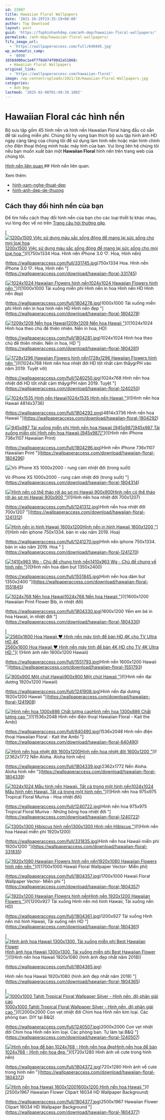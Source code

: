 ```yaml
---
id: 23987
title: Hawaiian Floral Wallpapers
date: '2021-10-29T23:35:19+00:00'
author: Top Download
layout: post
guid: 'https://Tophinhanhdep.com/anh-dep/hawaiian-floral-wallpapers/'
permalink: /anh-dep/hawaiian-floral-wallpapers/
fifu_image_url:
  - 'https://wallpaperaccess.com/full/640445.jpg'
wp_automatic_camp:
  - '8098'
1658dd00ac1e4f7f8d474f00d2a51868:
  - Hawaiian Floral Wallpapers
original_link:
  - 'https://wallpaperaccess.com/hawaiian-floral'
image: /wp-content/uploads/2021/10/Hawaiian-Floral-Wallpapers.jpg
categories:
  - Ảnh Đẹp
lastmod: '2025-02-08T01:49:39.108Z'
---
```

# Hawaiian Floral các hình nền

Bộ sưu tập gồm 45 hình nền và hình nền Hawaiian Floral hàng đầu có sẵn để tải xuống miễn phí. Chúng tôi hy vọng bạn thích bộ sưu tập hình ảnh HD ngày càng tăng của chúng tôi để sử dụng làm hình nền hoặc màn hình chính cho điện thoại thông minh hoặc máy tính của bạn. Vui lòng liên hệ chúng tôi nếu bạn muốn xuất bản một **Hawaiian Floral** hình nền trên trang web của chúng tôi.

[Hình nền liên quan ](#related) ## Hình nền liên quan.

   
 Xem thêm:

   
- [hinh-xam-nghe-thuat-dep](https://tophinhanhdep.com/hinh-xam-dep/hinh-xam-nghe-thuat-dep/)
- [hinh-anh-dep-de-thuong](https://tophinhanhdep.com/hinh-anh-de-thuong/hinh-anh-dep-de-thuong/)

## Cách thay đổi hình nền của bạn

Để tìm hiểu cách thay đổi hình nền của bạn cho các loại thiết bị khác nhau, vui lòng đọc về nó trên [Trang câu hỏi thường gặp](https://tophinhanhdep.com/faq/).

  
[[![1200x1500 Việc sử dụng màu sắc sống động để mang lại sức sống cho mọi loại hoa](https://wallpaperaccess.com/full/640445.jpg)1200x1500 Việc sử dụng màu sắc sống động để mang lại sức sống cho mọi loại hoa "](https://wallpaperaccess.com/download/hawaiian-floral-640445)](![750x1334 Hoa.  Hình nền iPhone 3.0 ♡.  Hoa, Hình nền)

(https://wallpaperaccess.com/full/331745.jpg)750x1334 Hoa. Hình nền iPhone 3.0 ♡. Hoa, Hình nền "](https://wallpaperaccess.com/download/hawaiian-floral-331745)

[[![1024x1024 Hawaiian Flowers hình nền](https://wallpaperaccess.com/full/1241177.jpg)1024x1024 Hawaiian Flowers hình nền "](https://wallpaperaccess.com/download/hawaiian-floral-1241177)](![1000x1000 Tải xuống miễn phí Hình nền in hoa Hình nền HD Hình nền đẹp)

(https://wallpaperaccess.com/full/1804278.jpg)1000x1000 Tải xuống miễn phí Hình nền in hoa hình nền HD Hình nền đẹp "](https://wallpaperaccess.com/download/hawaiian-floral-1804278)

[[![1209x1209 Nền hoa Hawaii](https://wallpaperaccess.com/full/1241195.jpg)1209x1209 Nền hoa Hawaii "](https://wallpaperaccess.com/download/hawaiian-floral-1241195)](![1024x1024 Hình hoa theo chủ đề thiên nhiên.  Nền in hoa, HD)

(https://wallpaperaccess.com/full/1804281.jpg)1024x1024 Hình hoa theo chủ đề thiên nhiên. Nền in hoa, HD "](https://wallpaperaccess.com/download/hawaiian-floral-1804281)

[[![1728x1296 Hawaiian Flowers hình nền](https://wallpaperaccess.com/full/1804283.jpg)1728x1296 Hawaiian Flowers hình nền "](https://wallpaperaccess.com/download/hawaiian-floral-1804283)](![1024x768 Hình nền hoa nhiệt đới HD tốt nhất cảm thấygrPH vào năm 2019. Tuyệt vời)

(https://wallpaperaccess.com/full/1240250.jpg)1024x768 Hình nền hoa nhiệt đới HD tốt nhất cảm thấygrPH năm 2019. Tuyệt "](https://wallpaperaccess.com/download/hawaiian-floral-1240250)

[[![1024x1535 Hình nền Hawaii](https://wallpaperaccess.com/full/228708.jpg)1024x1535 Hình nền Hawaii "](https://wallpaperaccess.com/download/hawaiian-floral-228708)](![Hình nền hoa Hawaii 4814x3736)

(https://wallpaperaccess.com/full/1804292.png)4814x3736 Hình nền hoa Hawaii "](https://wallpaperaccess.com/download/hawaiian-floral-1804292)

[[![945x987 Tải xuống miễn phí Hình nền hoa Hawaii [945x987]](https://wallpaperaccess.com/full/1804293.jpg)945x987 Tải xuống miễn phí Hình nền hoa Hawaii \[945x987\]"](https://wallpaperaccess.com/download/hawaiian-floral-1804293)](![Hình nền iPhone 736x1107 Hawaiian Print)

(https://wallpaperaccess.com/full/1804296.jpg)Hình nền iPhone 736x1107 Hawaiian Print "](https://wallpaperaccess.com/download/hawaiian-floral-1804296)

[![Vỏ iPhone XS 1000x2000 - rung cảm nhiệt đới (trong suốt)](https://wallpaperaccess.com/full/1804314.png)

Vỏ iPhone XS 1000x2000 - rung cảm nhiệt đới (trong suốt) "](https://wallpaperaccess.com/download/hawaiian-floral-1804314)

[[![Hình nền có thể tháo rời áo sơ mi Hawaii 900x900](https://wallpaperaccess.com/full/1804317.jpg)Hình nền có thể tháo rời áo sơ mi Hawaii 900x900 "](https://wallpaperaccess.com/download/hawaiian-floral-1804317)](![Hình nền hoa nhiệt đới 700x1207)

(https://wallpaperaccess.com/full/1241312.jpg)Hình nền hoa nhiệt đới 700x1207 "](https://wallpaperaccess.com/download/hawaiian-floral-1241312)

[[![Hình nền in hình Hawaii 1600x1200](https://wallpaperaccess.com/full/1804323.jpg)Hình nền in hình Hawaii 1600x1200 "](https://wallpaperaccess.com/download/hawaiian-floral-1804323)](![Hình nền iphone 750x1334.  bản in vào năm 2019. Hoa)

(https://wallpaperaccess.com/full/1241270.jpg)Hình nền iphone 750x1334. bản in vào năm 2019. Hoa " ](https://wallpaperaccess.com/download/hawaiian-floral-1241270)

[[![1410x963 Wg - Chủ đề chung hình nền](https://wallpaperaccess.com/full/1804324.jpg)1410x963 Wg - Chủ đề chung về hình nền "](https://wallpaperaccess.com/download/hawaiian-floral-1804324)](![Hình nền hoa dâm bụt 1350x2400)

(https://wallpaperaccess.com/full/1551845.jpg)Hình nền hoa dâm bụt 1350x2400 "](https://wallpaperaccess.com/download/hawaiian-floral-1551845)

[[![1024x768 Nền hoa Hawaii](https://wallpaperaccess.com/full/1804329.jpg)1024x768 Nền hoa Hawaii "](https://wallpaperaccess.com/download/hawaiian-floral-1804329)](![1600x1200 Hawaiian Print Flower Bib, in nhiệt đới)

(https://wallpaperaccess.com/full/1804330.jpg)1600x1200 Yếm em bé in hoa Hawaii, in nhiệt đới "](https://wallpaperaccess.com/download/hawaiian-floral-1804330)

[[![2560x1600 Hoa Hawaii ❤ Hình nền máy tính để bàn HD 4K cho TV Ultra HD 4K](https://wallpaperaccess.com/full/1551736.jpg)2560x1600 Hoa Hawaii ❤ Hình nền máy tính để bàn 4K HD cho TV 4K Ultra HD "](https://wallpaperaccess.com/download/hawaiian-floral-1551736)]( ![Hình ảnh nền 1600x1200 Hawaii)

(https://wallpaperaccess.com/full/1551793.jpg)Hình nền 1600x1200 Hawaii "](https://wallpaperaccess.com/download/hawaiian-floral-1551793)

[[![900x900 Một chút Hawaii](https://wallpaperaccess.com/full/1644525.jpg)900x900 Một chút Hawaii "](https://wallpaperaccess.com/download/hawaiian-floral-1644525)](![Hình nền đại dương 1920x1200 Hawaii)

(https://wallpaperaccess.com/full/1241908.jpg)Hình nền đại dương 1920x1200 Hawaii "](https://wallpaperaccess.com/download/hawaiian-floral-1241908)

[[![Hình nền hoa 1300x886 Chất lượng cao](https://wallpaperaccess.com/full/1804336.jpg)Hình nền hoa 1300x886 Chất lượng cao "](https://wallpaperaccess.com/download/hawaiian-floral-1804336)](![1536x2048 Hình nền điện thoại Hawaiian Floral - Kait the Ambi)

(https://wallpaperaccess.com/full/640490.jpg)1536x2048 Hình nền điện thoại Hawaiian Floral - Kait the Ambi "](https://wallpaperaccess.com/download/hawaiian-floral-640490)

[[![Hình nền hoa nhiệt đới 1600x1200](https://wallpaperaccess.com/full/1804338.jpg)Hình nền hoa nhiệt đới 1600x1200 "](https://wallpaperaccess.com/download/hawaiian-floral-1804338)](![2362x1772 Nền Aloha.  Aloha hình nền)

(https://wallpaperaccess.com/full/1804339.jpg)2362x1772 Nền Aloha. Aloha hình nền "](https://wallpaperaccess.com/download/hawaiian-floral-1804339)

[[![1024x1024 Mẫu hình nền Hawaii.  Tất cả trong một hình nền](https://wallpaperaccess.com/full/1804341.jpg)1024x1024 Mẫu hình nền Hawaii. Tất cả trong một hình nền "](https://wallpaperaccess.com/download/hawaiian-floral-1804341)](![Hình nền hoa 975x975 Tropical Floral Muriva - Hoa nhiệt đới)

(https://wallpaperaccess.com/full/1240722.jpg)Hình nền hoa 975x975 Tropical Floral Muriva - Những bông hoa nhiệt đới "](https://wallpaperaccess.com/download/hawaiian-floral-1240722)

[[![1300x1300 Hibiscus hình nền](https://wallpaperaccess.com/full/1804347.jpg)1300x1300 Hình nền Hibiscus "](https://wallpaperaccess.com/download/hawaiian-floral-1804347)](![Hình nền hoa Hawaii miễn phí 1920x1200)

(https://wallpaperaccess.com/full/331835.jpg)Hình nền hoa Hawaii miễn phí 1920x1200 "](https://wallpaperaccess.com/download/hawaiian-floral-331835)

[[![1920x1080 Hawaiian Flowers hình nền nền](https://wallpaperaccess.com/full/1804355.jpg)1920x1080 Hawaiian Flowers hình nền nền "](https://wallpaperaccess.com/download/hawaiian-floral-1804355)](![1700x1000 Hawaii Floral Wallpaper Vector- Miễn phí)

(https://wallpaperaccess.com/full/1804357.jpg)1700x1000 Hawaii Floral Wallpaper Vector- Miễn phí "](https://wallpaperaccess.com/download/hawaiian-floral-1804357)

[[![1920x1200 Hawaiian Flowers hình nền](https://wallpaperaccess.com/full/1241239.jpg)Hình nền 1920x1200 Hawaiian Flowers "](https://wallpaperaccess.com/download/hawaiian-floral-1241239)](![1200x927 Tải xuống Hình nền mô hình Hawaii, Tải xuống nền HD)

(https://wallpaperaccess.com/full/1804361.jpg)1200x927 Tải xuống Hình nền mô hình Hawaii, Tải xuống nền HD "](https://wallpaperaccess.com/download/hawaiian-floral-1804361)

[[![Hình ảnh hoa Hawaii 1300x1300.  Tải xuống miễn phí Best Hawaiian Flower](https://wallpaperaccess.com/full/1551774.jpg)Hình ảnh hoa Hawaii 1300x1300. Tải xuống miễn phí Best Hawaiian Flower "](https://wallpaperaccess.com/download/hawaiian-floral-1551774)](![Hình nền hoa Hawaii 1920x1080 (hình ảnh đẹp nhất năm 2018))

(https://wallpaperaccess.com/full/1804365.jpg)

Hình nền hoa Hawaii 1920x1080 (hình ảnh đẹp nhất năm 2018) "](https://wallpaperaccess.com/download/hawaiian-floral-1804365)

[[![1000x1000 Tahiti Tropical Floral Wallpaper Silver - Hình nền, độ phân giải cao](https://wallpaperaccess.com/full/1644523.jpg)1000x1000 Tahiti Tropical Floral Wallpaper Silver - Hình nền, độ phân giải cao "](https://wallpaperaccess.com/download/hawaiian-floral-1644523)](![2000x2000 Con vẹt nhiệt đới Chim hoa Hình nền kim loại.  Các phòng ban.  DIY tại B&Q)

(https://wallpaperaccess.com/full/1240507.jpg)2000x2000 Con vẹt nhiệt đới Chim hoa Hình nền kim loại. Các phòng ban. Tự làm tại B&amp;Q "](https://wallpaperaccess.com/download/hawaiian-floral-1240507)

[[![Hình nền hoa để bàn 1024x768 - Hình nền hoa đẹp](https://wallpaperaccess.com/full/1241439.jpg)Hình nền hoa để bàn 1024x768 - Hình nền hoa đẹp "](https://wallpaperaccess.com/download/hawaiian-floral-1241439)](![720x1280 Hình ảnh về cute trong hình nền)

(https://wallpaperaccess.com/full/1804372.jpg)720x1280 Hình ảnh về cute trong hình nền "](https://wallpaperaccess.com/download/hawaiian-floral-1804372)

[[![Hình nền hoa Hawaii 1600x1200](https://wallpaperaccess.com/full/1551757.jpg)1600x1200 Hình nền hoa Hawaii "](https://wallpaperaccess.com/download/hawaiian-floral-1551757)](![2500x1967 Hawaiian Flower Clipart 16034 HD Wallpaper Background)

(https://wallpaperaccess.com/full/1804377.jpg)2500x1967 Hawaiian Flower Clipart 16034 HD Wallpaper Background "](https://wallpaperaccess.com/download/hawaiian-floral-1804377)
